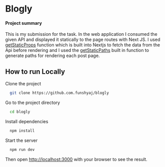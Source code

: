 # Blogly

#### Project summary 
This is my submission for the task. In the web application I consumed the given API and displayed it statically to the page routes with Next JS.
I used [getStaticProps](https://nextjs.org/docs/basic-features/data-fetching/get-static-props) function which is built into Nextjs to fetch the data from the Api before rendering and I used the [getStaticPaths](https://nextjs.org/docs/basic-features/data-fetching/get-static-paths) built in function to generate paths for rendering each post page.


## How to run Locally

Clone the project

```bash
  git clone https://github.com.funshyaj/blogly
```

Go to the project directory

```bash
  cd blogly
```

Install dependencies

```bash
  npm install
```

Start the server

```bash
  npm run dev
```
Then open [http://localhost:3000](http://localhost:3000) with your browser to see the result.
